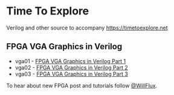 # Time To Explore
Verilog and other source to accompany https://timetoexplore.net

## FPGA VGA Graphics in Verilog

* vga01 - [FPGA VGA Graphics in Verilog Part 1](https://timetoexplore.net/blog/arty-fpga-vga-verilog-01)
* vga02 - [FPGA VGA Graphics in Verilog Part 2](https://timetoexplore.net/blog/arty-fpga-vga-verilog-02)
* vga03 - [FPGA VGA Graphics in Verilog Part 3](https://timetoexplore.net/blog/arty-fpga-vga-verilog-03)

To hear about new FPGA post and tutorials follow [@WillFlux](https://twitter.com/WillFlux).